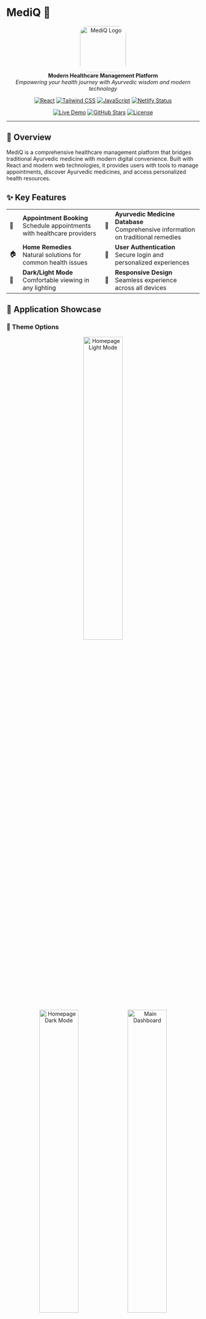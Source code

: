 # MediQ 🏥

<div align="center">
  <img src="src/components/images/logo.jpg" alt="MediQ Logo" width="120" height="120" style="border-radius: 20px;"/>
  <br/>
  <strong>Modern Healthcare Management Platform</strong>
  <br/>
  <em>Empowering your health journey with Ayurvedic wisdom and modern technology</em>
</div>

<div align="center">

[![React](https://img.shields.io/badge/React-18.0.0-61DAFB?style=for-the-badge&logo=react&logoColor=white)](https://reactjs.org/)
[![Tailwind CSS](https://img.shields.io/badge/Tailwind_CSS-06B6D4?style=for-the-badge&logo=tailwind-css&logoColor=white)](https://tailwindcss.com/)
[![JavaScript](https://img.shields.io/badge/JavaScript-F7DF1E?style=for-the-badge&logo=javascript&logoColor=black)](https://developer.mozilla.org/en-US/docs/Web/JavaScript)
[![Netlify Status](https://api.netlify.com/api/v1/badges/dc116df2-c390-4c70-8b12-5970b460beff/deploy-status)](https://app.netlify.com/projects/mediq-health/deploys)

[![Live Demo](https://img.shields.io/badge/🚀_Live_Demo-4CAF50?style=for-the-badge)](https://rajath2005.github.io/mediq.io/)
[![GitHub Stars](https://img.shields.io/github/stars/Rajath2005/mediq.io?style=for-the-badge&logo=github)](https://github.com/Rajath2005/mediq.io/stargazers)
[![License](https://img.shields.io/badge/License-MIT-blue?style=for-the-badge)](LICENSE)

</div>

---

## 🌟 Overview

MediQ is a comprehensive healthcare management platform that bridges traditional Ayurvedic medicine with modern digital convenience. Built with React and modern web technologies, it provides users with tools to manage appointments, discover Ayurvedic medicines, and access personalized health resources.

## ✨ Key Features

<table>
  <tr>
    <td>🏥</td>
    <td><strong>Appointment Booking</strong><br/>Schedule appointments with healthcare providers</td>
    <td>💊</td>
    <td><strong>Ayurvedic Medicine Database</strong><br/>Comprehensive information on traditional remedies</td>
  </tr>
  <tr>
    <td>🏠</td>
    <td><strong>Home Remedies</strong><br/>Natural solutions for common health issues</td>
    <td>👤</td>
    <td><strong>User Authentication</strong><br/>Secure login and personalized experiences</td>
  </tr>
  <tr>
    <td>🌙</td>
    <td><strong>Dark/Light Mode</strong><br/>Comfortable viewing in any lighting</td>
    <td>📱</td>
    <td><strong>Responsive Design</strong><br/>Seamless experience across all devices</td>
  </tr>
</table>

## 📸 Application Showcase

### 🎨 Theme Options
<div align="center">
  <img src="src/components/assets/images/1.png" alt="Homepage Light Mode" width="45%"/>
  <br/>
  <img src="src/components/assets/images/2.png" alt="Homepage Dark Mode" width="45%"/>
  <img src="src/components/assets/images/5.png" alt="Main Dashboard" width="45%"/>
  <img src="src/components/assets/images/3.png" alt="Login Page" width="45%"/>
  <img src="src/components/assets/images/6.png" alt="Navigation Menu" width="45%"/>
  <img src="src/components/assets/images/4.png" alt="Signup Page" width="45%"/>
  <img src="src/components/assets/images/7.png" alt="Services Overview" width="45%"/>
  <br/>
  <em>Homepage in Light Mode (left) and Dark Mode (right) - Showcasing the dual theme functionality</em>
</div>

### 🔐 Authentication System
<div align="center">
  <img src="src/components/assets/images/8.png" alt="Service Details" width="30%"/>
  <img src="src/components/assets/images/9.png" alt="Medicine Database" width="30%"/>
  <img src="src/components/assets/images/10.png" alt="Medicine Details" width="30%"/>
  <img src="src/components/assets/images/11.png" alt="Home Remedies" width="30%"/>
  <img src="src/components/assets/images/12.png" alt="Appointment Booking" width="30%"/>
 
  <br/>
  <em>Secure login and registration system with modern UI design</em>
</div>

### 🏠 Main Dashboard & Navigation
<div align="center">
  
  <img src="src/components/assets/images/13.png" alt="Appointment Calendar" width="45%"/>
  <br/>
  <em>Intuitive dashboard with easy navigation and quick access to key features</em>
</div>

### 🏥 Healthcare Services
<div align="center">
  <img src="src/components/assets/images/17.png" alt="Search Interface" width="45%"/>
  <img src="src/components/assets/images/3.png" alt="Login Page" width="45%"/>
  <br/>
  <em>Comprehensive healthcare services with detailed information and booking options</em>
</div>

### 💊 Ayurvedic Medicine & Remedies
<div align="center">
 <img src="src/components/assets/images/18.png" alt="Search Results" width="30%"/>
 <img src="src/components/assets/images/19.png" alt="Mobile Homepage" width="30%"/>
  <img src="src/components/assets/images/20.png" alt="Mobile Menu" width="30%"/>
  <img src="src/components/assets/images/21.png" alt="Mobile Services" width="30%"/>
  <img src="src/components/assets/images/22.png" alt="Mobile Profile" width="30%"/>
  <img src="src/components/assets/images/23.png" alt="Health Dashboard" width="30%"/>
  <img src="src/components/assets/images/24.png" alt="Health Reports" width="30%"/>
  <img src="src/components/assets/images/25.png" alt="Contact Us" width="30%"/>
  <img src="src/components/assets/images/26.png" alt="Chat Support" width="30%"/>
  <img src="src/components/assets/images/27.png" alt="FAQ Section" width="30%"/>
  <img src="src/components/assets/images/28.png" alt="About Us" width="30%"/>
  <img src="src/components/assets/images/29.png" alt="Team Page" width="30%"/>
  
  <br/>
  <em>Extensive database of Ayurvedic medicines and traditional home remedies</em>
</div>

### 📅 Appointment Management
<div align="center">
  <img src="src/components/assets/images/30.png" alt="Blog Section" width="30%"/>
  <img src="src/components/assets/images/31.png" alt="Newsletter" width="30%"/>
  <img src="src/components/assets/images/32.png" alt="Newsletter" width="30%"/>
  <img src="src/components/assets/images/33.png" alt="Newsletter" width="30%"/>
  <img src="src/components/assets/images/34.png" alt="Newsletter" width="30%"/>
  <img src="src/components/assets/images/35.png" alt="Newsletter" width="30%"/>
  <img src="src/components/assets/images/36.png" alt="Newsletter" width="30%"/>
  
  
  <br/>
  <em>Easy appointment scheduling with calendar integration and real-time availability</em>
</div>

### 👤 User Profile & Settings
<div align="center">
<img src="src/components/assets/images/10.png" alt="Medicine Details" width="45%"/>
  
  
  <br/>
  <em>Personalized user profiles with customizable settings and health tracking</em>
</div>

### 🔍 Search & Discovery
<div align="center">
  <img src="src/components/assets/images/37.png" alt="Newsletter" width="30%"/>
  <img src="src/components/assets/images/38.png" alt="Newsletter" width="30%"/>
  <img src="src/components/assets/images/39.png" alt="Newsletter" width="30%"/>
  <img src="src/components/assets/images/40.png" alt="Newsletter" width="30%"/>
  <img src="src/components/assets/images/41.png" alt="Newsletter" width="30%"/>
  <img src="src/components/assets/images/42.png" alt="Newsletter" width="30%"/>
  <img src="src/components/assets/images/43.png" alt="Newsletter" width="30%"/>
 
  <br/>
  <em>Advanced search functionality for medicines, remedies, and healthcare providers</em>
</div>

### 📱 Emergency Assistance
<div align="center">
  <img src="src/components/assets/images/44.png" alt="Newsletter" width="30%"/>
  <img src="src/components/assets/images/45.png" alt="Newsletter" width="30%"/>
  <img src="src/components/assets/images/46.png" alt="Newsletter" width="30%"/>
  <img src="src/components/assets/images/47.png" alt="Newsletter" width="30%"/>
  <img src="src/components/assets/images/48.png" alt="Newsletter" width="30%"/>
  
  <br/>
  <em>Quick access to emergency services</em>
</div>

### 📱 Mobile Responsive Design
<div align="center">
  
  <br/>
  <em>Fully responsive design optimized for mobile devices and tablets</em>
</div>

### 📊 Health Analytics & Reports
<div align="center">
  
  <br/>
  <em>Comprehensive health analytics and personalized health reports</em>
</div>

### 💬 Support & Communication
<div align="center">
<img src="src/components/assets/images/16.png" alt="Account Management" width="45%"/>
  
  <br/>
  <em>Multiple support channels including live chat, contact forms, and comprehensive FAQ</em>
</div>

### 🌐 Additional Features
<div align="center">
  <img src="src/components/assets/images/14.png" alt="User Profile" width="45%"/>
  <img src="src/components/assets/images/15.png" alt="Profile Settings" width="45%"/>
  
  
  <br/>
  <em>Rich content pages including team information, blog posts, and newsletter subscription</em>
</div>

## 🚀 Quick Start

```bash
# Clone the repository
git clone https://github.com/Rajath2005/mediq.io.git

# Navigate to project directory
cd mediq.io

# Install dependencies
npm install

# Start development server
npm start
```

Open [http://localhost:3000](http://localhost:3000) to view the application.

## 🛠️ Built With

- **Frontend**: React 18, Tailwind CSS, JavaScript ES6+
- **Styling**: CSS3, Responsive Design
- **Build Tool**: Create React App
- **Deployment**: GitHub Pages

## 📁 Project Structure

```
mediq.io/
├── public/                 # Static assets
├── src/
│   ├── components/         # Reusable UI components
│   │   ├── Appointments/   # Appointment related components
│   │   ├── Profile/        # User profile components
│   │   ├── Settings/       # App settings
│   │   └── images/         # Component images
│   ├── pages/              # Page components
│   │   ├── AboutUs.js      # About page
│   │   ├── Contact.js      # Contact page
│   │   └── ServicesPage.js # Services page
│   └── styles/             # Global styles
├── package.json            # Dependencies and scripts
└── tailwind.config.js      # Tailwind configuration
```

## 🌐 Live Demo

**[Visit MediQ →](https://rajath2005.github.io/mediq.io/)**

Experience the full functionality of our healthcare platform.

## 🎯 Development Status
[![Netlify Status](https://api.netlify.com/api/v1/badges/dc116df2-c390-4c70-8b12-5970b460beff/deploy-status)](https://app.netlify.com/projects/mediq-health/deploys)

> **Note**: MediQ is currently in active development. New features and improvements are being added regularly.

**Current Features:**
- ✅ User Authentication (Login/Signup)
- ✅ Responsive UI with Dark/Light Mode
- ✅ Basic Appointment Booking Interface
- ✅ Service Information Pages
- ✅ Ayurvedic Medicine Database
- ✅ User Profile Management

**Upcoming Features:**
- 🔄 Advanced Health Analytics
- 🔄 Real-time Chat Support
- 🔄 Telemedicine Integration
- 🔄 Mobile App Development
- 🔄 AI-powered Health Recommendations

## 📋 Available Scripts

| Command | Description |
|---------|-------------|
| `npm start` | Run development server |
| `npm build` | Build for production |
| `npm test` | Run test suite |
| `npm eject` | Eject from Create React App |

## 🤝 Contributing

We welcome contributions! Here's how you can help:

1. Fork the repository
2. Create your feature branch (`git checkout -b feature/AmazingFeature`)
3. Commit your changes (`git commit -m 'Add some AmazingFeature'`)
4. Push to the branch (`git push origin feature/AmazingFeature`)
5. Open a Pull Request

## 📄 License

This project is licensed under the MIT License - see the [LICENSE](LICENSE) file for details.

## 👥 Team

<div align="center">
  <strong>Built with ❤️ by the MediQ Team</strong>
  <br/><br/>
  
  <table>
    <tr>
      <td align="center">
        <a href="https://github.com/Rajath2005">
          <img src="https://github.com/Rajath2005.png" width="100px;" alt="Rajath"/><br/>
          <sub><b>Rajath</b></sub>
        </a><br/>
        <sub>Project Lead & Developer</sub>
      </td>
      <td align="center">
        <a href="https://github.com/Sanath00007">
          <img src="https://github.com/Sanath00007.png" width="100px;" alt="Sanath"/><br/>
          <sub><b>Sanath</b></sub>
        </a><br/>
        <sub>Frontend Developer</sub>
      </td>
      <td align="center">
        <a href="https://github.com/Rithesh0115">
          <img src="https://github.com/Rithesh0115.png" width="100px;" alt="Rithesh"/><br/>
          <sub><b>Rithesh</b></sub>
        </a><br/>
        <sub>UI/UX Developer</sub>
      </td>
      <td align="center">
        <a href="https://github.com/Sheethal-2005">
          <img src="https://github.com/Sheethal-2005.png" width="100px;" alt="Sheethal"/><br/>
          <sub><b>Sheethal</b></sub>
        </a><br/>
        <sub>Developer</sub>
      </td>
    </tr>
  </table>
</div>

## 📞 Support & Contact

- 🌐 **Website**: [MediQ Live Demo](https://rajath2005.github.io/mediq.io/)
- 📧 **Contact**: [Get in Touch](https://rajath2005.github.io/mediq.io/#/contact)
- 🐛 **Issues**: [Report Bug](https://github.com/Rajath2005/mediq.io/issues)
- 💡 **Feature Requests**: [Request Feature](https://github.com/Rajath2005/mediq.io/issues)

---

<div align="center">
  <strong>⭐ If you find MediQ helpful, please give it a star!</strong>
  <br/>
  <em>Your support helps us continue improving healthcare accessibility</em>
</div>
